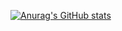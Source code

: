 [![Anurag's GitHub stats](https://github-readme-stats.vercel.app/api?username=MXD-K1)](https://github.com/MXD-K1/github-readme-stats)